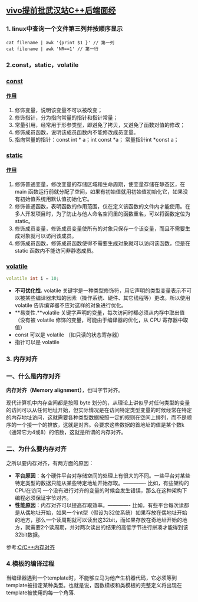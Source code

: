## [vivo提前批武汉站C++后端面经](https://www.nowcoder.com/discuss/197908)

### 1. linux中查询一个文件第三列并按顺序显示

```
cat filename | awk '{print $1 }' // 第一列
cat filename | awk 'NR==1' // 第一行
```

### 2.const，static，volatile

### [const](https://interview.huihut.com/#/?id=const)

#### [作用](https://interview.huihut.com/#/?id=作用)

1. 修饰变量，说明该变量不可以被改变；
2. 修饰指针，分为指向常量的指针和指针常量；
3. 常量引用，经常用于形参类型，即避免了拷贝，又避免了函数对值的修改；
4. 修饰成员函数，说明该成员函数内不能修改成员变量。
5. 指向常量的指针：const int * a；int const *a； 常量指针int *const a；

### [static](https://interview.huihut.com/#/?id=static)

#### [作用](https://interview.huihut.com/#/?id=作用-1)

1. 修饰普通变量，修改变量的存储区域和生命周期，使变量存储在静态区，在 main 函数运行前就分配了空间，如果有初始值就用初始值初始化它，如果没有初始值系统用默认值初始化它。
2. 修饰普通函数，表明函数的作用范围，仅在定义该函数的文件内才能使用。在多人开发项目时，为了防止与他人命名空间里的函数重名，可以将函数定位为 static。
3. 修饰成员变量，修饰成员变量使所有的对象只保存一个该变量，而且不需要生成对象就可以访问该成员。
4. 修饰成员函数，修饰成员函数使得不需要生成对象就可以访问该函数，但是在 static 函数内不能访问非静态成员。

### [volatile](https://interview.huihut.com/#/?id=volatile)

```cpp
volatile int i = 10; 
```

- **不可优化性.** volatile 关键字是一种类型修饰符，用它声明的类型变量表示不可以被某些编译器未知的因素（操作系统、硬件、其它线程等）更改。所以使用 volatile 告诉编译器不应对这样的对象进行优化。
- **易变性.**volatile 关键字声明的变量，每次访问时都必须从内存中取出值（没有被 volatile 修饰的变量，可能由于编译器的优化，从 CPU 寄存器中取值）
- const 可以是 volatile （如只读的状态寄存器）
- 指针可以是 volatile

### 3. 内存对齐

### 一、什么是内存对齐

**内存对齐（Memory alignment）**，也叫字节对齐。

现代计算机中内存空间都是按照 byte 划分的，从理论上讲似乎对任何类型的变量的访问可以从任何地址开始，但实际情况是在访问特定类型变量的时候经常在特定的内存地址访问，这就需要各种类型数据按照一定的规则在空间上排列，而不是顺序的一个接一个的排放，这就是对齐。会要求这些数据的首地址的值是某个数k（通常它为4或8）的倍数，这就是所谓的内存对齐。

### 二、为什么要内存对齐

之所以要内存对齐，有两方面的原因：

- **平台原因**：各个硬件平台对存储空间的处理上有很大的不同。一些平台对某些特定类型的数据只能从某些特定地址开始存取。————- 比如，有些架构的CPU在访问 一个没有进行对齐的变量的时候会发生错误，那么在这种架构下编程必须保证字节对齐。
- **性能原因**：内存对齐可以提高存取效率。————- 比如，有些平台每次读都是从偶地址开始，如果一个int型（假设为32位系统）如果存放在偶地址开始的地方，那么一个读周期就可以读出这32bit，而如果存放在奇地址开始的地方，就需要2个读周期，并对两次读出的结果的高低字节进行拼凑才能得到该32bit数据。

参考:[C/C++内存对齐](https://songlee24.github.io/2014/09/20/memory-alignment/)

### 4.模板的编译过程

​	当编译器遇到一个template时，不能够立马为他产生机器代码，它必须等到template被指定某种类型。也就是说，函数模板和类模板的完整定义将出现在template被使用的每一个角落.